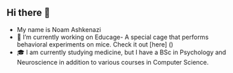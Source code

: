 ## Hi there 👋
- My name is Noam Ashkenazi
- 🔭 I’m currently working on Educage- A special cage that performs behavioral experiments on mice. Check it out [here] ()
- :mortar_board: I am currently studying medicine, but I have a BSc in Psychology and Neuroscience in addition to various courses in Computer Science.

<!--
**noamashk1/noamashk1** is a ✨ _special_ ✨ repository because its `README.md` (this file) appears on your GitHub profile.

Here are some ideas to get you started:


- 🔭 I’m currently working on ...
- 🌱 I’m currently learning ...
- 👯 I’m looking to collaborate on ...
- 🤔 I’m looking for help with ...
- 💬 Ask me about ...
- 📫 How to reach me: ...
- 😄 Pronouns: ...
- ⚡ Fun fact: ...
-->
